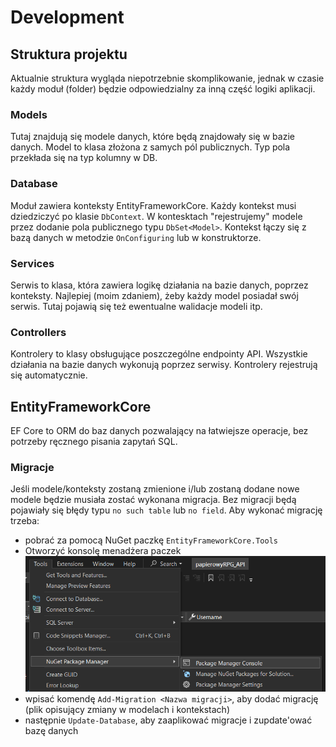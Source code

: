 # Development

## Struktura projektu

Aktualnie struktura wygląda niepotrzebnie skomplikowanie,
jednak w czasie każdy moduł (folder) będzie odpowiedzialny
za inną część logiki aplikacji.

### Models

Tutaj znajdują się modele danych, które będą znajdowały się
w bazie danych. Model to klasa złożona z samych pól
publicznych. Typ pola przekłada się na typ kolumny w DB.

### Database

Moduł zawiera konteksty EntityFrameworkCore. Każdy kontekst
musi dziedziczyć po klasie `DbContext`. W kontesktach "rejestrujemy" modele przez dodanie pola publicznego typu
`DbSet<Model>`. Kontekst łączy się z bazą danych w metodzie
`OnConfiguring` lub w konstruktorze.

### Services

Serwis to klasa, która zawiera logikę działania na bazie
danych, poprzez konteksty. Najlepiej (moim zdaniem), żeby każdy model posiadał swój serwis. Tutaj pojawią się też ewentualne walidacje modeli itp.

### Controllers

Kontrolery to klasy obsługujące poszczególne endpointy API.
Wszystkie działania na bazie danych wykonują poprzez
serwisy. Kontrolery rejestrują się automatycznie.

## EntityFrameworkCore

EF Core to ORM do baz danych pozwalający na łatwiejsze
operacje, bez potrzeby ręcznego pisania zapytań SQL.

### Migracje

Jeśli modele/konteksty zostaną zmienione i/lub zostaną
dodane nowe modele będzie musiała zostać wykonana migracja.
Bez migracji będą pojawiały się błędy typu `no such table`
lub `no field`. Aby wykonać migrację trzeba:

- pobrać za pomocą NuGet paczkę `EntityFrameworkCore.Tools`
- Otworzyć konsolę menadżera paczek
![alt text](image.png)
- wpisać komendę `Add-Migration <Nazwa migracji>`, aby dodać
migrację (plik opisujący zmiany w modelach i kontekstach)
- następnie `Update-Database`, aby zaaplikować migracje
i zupdate'ować bazę danych
